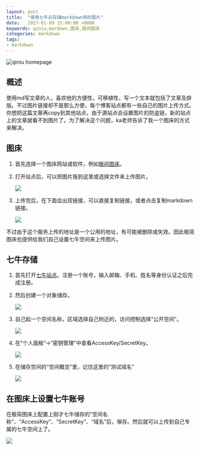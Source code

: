 ```yaml
---
layout: post
title:  "使用七牛云存储markdown用的图片"
date:   2017-01-09 15:00:00 +0800
keywords: qiniu,mardown,图床,极间图床
categories: markdown
tags:
- markdown
---
```

![qiniu homepage](http://tuchuang-1256050518.cos.ap-chengdu.myqcloud.com/17-2-17/95692112-file_1487333779860_1483d.png)
## 概述
使用md写文章的人，喜欢他的方便性，可移植性，写一个文本就包括了文章及排版。不过图片链接却不是那么方便，每个博客站点都有一些自己的图片上传方式。你想把这篇文章再copy到其他站点，由于源站点会设置图片的防盗链，新的站点上的文章就看不到图片了。为了解决这个问题，ka老师告诉了我一个图床的方式来解决。
<!--more-->
## 图床
1. 首先选择一个图床网站或软件，例如[极间图床](http://yotuku.cn/)。

2. 打开站点后，可以把图片拖到这里或选择文件来上传图片。

    ![](http://tuchuang-1256050518.cos.ap-chengdu.myqcloud.com/17-1-9/5155253-file_1483963360014_7779.png)

3. 上传完后，在下面会出现链接，可以直接复制链接，或者点击复制markdown链接。

    ![](http://tuchuang-1256050518.cos.ap-chengdu.myqcloud.com/17-1-9/85911607-file_1483963456256_11ddb.png)

不过由于这个服务上传的地址是一个公用的地址，有可能被删除或失效。因此极简图床也提供给我们自己设置七牛空间来上传图片。

## 七牛存储
1. 首先打开[七牛站点](http://qiniu.com)。注册一个账号，输入邮箱、手机、姓名等身份认证之后完成注册。

2. 然后创建一个对象储存。

    ![](http://tuchuang-1256050518.cos.ap-chengdu.myqcloud.com/17-1-9/75752041-file_1483964119462_509c.png)

3. 自己起一个空间名称，区域选择自己附近的，访问控制选择“公开空间”。

    ![](http://tuchuang-1256050518.cos.ap-chengdu.myqcloud.com/17-1-9/52203369-file_1483964002644_706.png)

4. 在“个人面板”->“密钥管理”中查看AccessKey/SecretKey。

    ![](http://tuchuang-1256050518.cos.ap-chengdu.myqcloud.com/17-1-9/63087181-file_1483964002789_c3e8.png)

5. 在储存空间的“空间概览”里，记住这里的“测试域名”

    ![](http://tuchuang-1256050518.cos.ap-chengdu.myqcloud.com/17-1-9/20046002-file_1483964605921_e3f8.png)

## 在图床上设置七牛账号

在极简图床上配置上刚才七牛储存的“空间名称”、“AccessKey”、“SecretKey”、“域名”后，保存。然后就可以上传到自己专属的七牛空间上了。

![](http://tuchuang-1256050518.cos.ap-chengdu.myqcloud.com/17-1-9/44269451-file_1483964002921_bea1.png)

